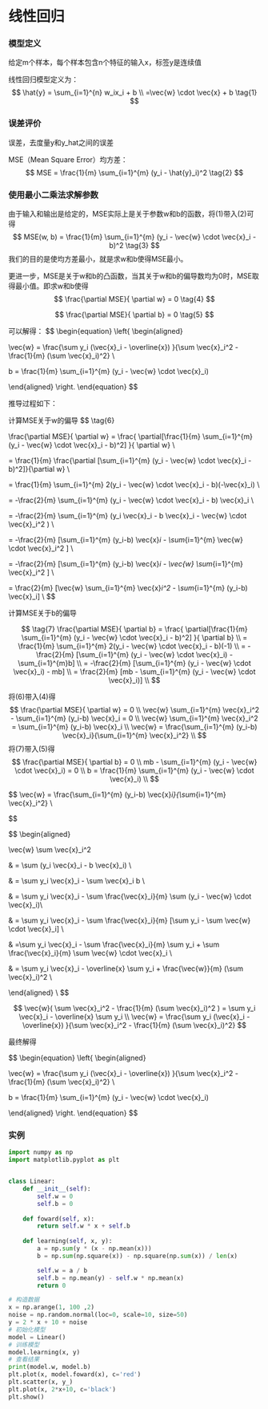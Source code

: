 # 线性回归

### 模型定义

给定m个样本，每个样本包含n个特征的输入x，标签y是连续值

线性回归模型定义为：
$$
\hat{y} = \sum_{i=1}^{n} w_ix_i + b \\
=\vec{w} \cdot \vec{x} + b \tag{1}
$$

### 误差评价

误差，去度量y和y_hat之间的误差

MSE（Mean Square Error）均方差：
$$
MSE = \frac{1}{m} \sum_{i=1}^{m} (y_i - \hat{y}_i)^2 \tag{2} 
$$

### 使用最小二乘法求解参数

由于输入和输出是给定的，MSE实际上是关于参数w和b的函数，将(1)带入(2)可得
$$
MSE(w, b) = \frac{1}{m} \sum_{i=1}^{m} (y_i - \vec{w} \cdot \vec{x}_i - b)^2  \tag{3}
$$
我们的目的是使均方差最小，就是求w和b使得MSE最小。

更进一步，MSE是关于w和b的凸函数，当其关于w和b的偏导数均为0时，MSE取得最小值。即求w和b使得
$$
\frac{\partial MSE}{ \partial w} = 0 \tag{4}
$$

$$
\frac{\partial MSE}{ \partial b} = 0 \tag{5}
$$

可以解得：
$$
\begin{equation}
\left\{
\begin{aligned}

\vec{w} = \frac{\sum y_i (\vec{x}_i - \overline{x}) }{\sum \vec{x}_i^2 - \frac{1}{m} (\sum \vec{x}_i)^2} \\

b = \frac{1}{m}  \sum_{i=1}^{m} (y_i - \vec{w} \cdot \vec{x}_i)

\end{aligned}
\right.
\end{equation}
$$

推导过程如下：

计算MSE关于w的偏导
$$
\tag{6}

\frac{\partial MSE}{ \partial w} 
= \frac{ \partial[\frac{1}{m} \sum_{i=1}^{m} (y_i - \vec{w} \cdot \vec{x}_i - b)^2]  }{ \partial w} \\

= \frac{1}{m} \frac{\partial [\sum_{i=1}^{m} (y_i - \vec{w} \cdot \vec{x}_i - b)^2]}{\partial w} \\

= \frac{1}{m}  \sum_{i=1}^{m} 2(y_i - \vec{w} \cdot \vec{x}_i - b)(-\vec{x}_i) \\ 

= -\frac{2}{m}  \sum_{i=1}^{m} (y_i - \vec{w} \cdot \vec{x}_i - b) \vec{x}_i  \\ 

= -\frac{2}{m} \sum_{i=1}^{m} (y_i \vec{x}_i - b \vec{x}_i - \vec{w} \cdot \vec{x}_i^2 )  \\

= -\frac{2}{m} [\sum_{i=1}^{m} (y_i-b) \vec{x}_i - \sum_{i=1}^{m} \vec{w} \cdot \vec{x}_i^2 ] \\

= -\frac{2}{m} [\sum_{i=1}^{m} (y_i-b) \vec{x}_i - \vec{w} \sum_{i=1}^{m} \vec{x}_i^2 ] \\

= \frac{2}{m} [\vec{w} \sum_{i=1}^{m} \vec{x}_i^2 - \sum_{i=1}^{m} (y_i-b) \vec{x}_i] \\
$$

计算MSE关于b的偏导

$$
\tag{7}
\frac{\partial MSE}{ \partial b} =  \frac{ \partial[\frac{1}{m} \sum_{i=1}^{m} (y_i - \vec{w} \cdot \vec{x}_i - b)^2]  }{ \partial b} \\
= \frac{1}{m} \sum_{i=1}^{m} 2(y_i - \vec{w} \cdot \vec{x}_i - b)(-1)  \\
= -\frac{2}{m} [\sum_{i=1}^{m} (y_i - \vec{w} \cdot \vec{x}_i) - \sum_{i=1}^{m}b]  \\
= -\frac{2}{m} [\sum_{i=1}^{m} (y_i - \vec{w} \cdot \vec{x}_i) - mb]  \\
= \frac{2}{m} [mb - \sum_{i=1}^{m} (y_i - \vec{w} \cdot \vec{x}_i)] \\
$$

将(6)带入(4)得
$$
\frac{\partial MSE}{ \partial w} = 0 \\
\vec{w} \sum_{i=1}^{m} \vec{x}_i^2 - \sum_{i=1}^{m} (y_i-b) \vec{x}_i = 0 \\
\vec{w} \sum_{i=1}^{m} \vec{x}_i^2 = \sum_{i=1}^{m} (y_i-b) \vec{x}_i \\
\vec{w}  = \frac{\sum_{i=1}^{m} (y_i-b) \vec{x}_i}{\sum_{i=1}^{m} \vec{x}_i^2} \\
$$
将(7)带入(5)得
$$
\frac{\partial MSE}{ \partial b} = 0 \\
mb - \sum_{i=1}^{m} (y_i - \vec{w} \cdot \vec{x}_i) = 0 \\
b = \frac{1}{m}  \sum_{i=1}^{m} (y_i - \vec{w} \cdot \vec{x}_i) \\
$$




$$
\vec{w}  = \frac{\sum_{i=1}^{m} (y_i-b) \vec{x}_i}{\sum_{i=1}^{m} \vec{x}_i^2} \\
 
$$

$$
\begin{aligned}

\vec{w} \sum \vec{x}_i^2 

& = \sum (y_i \vec{x}_i - b \vec{x}_i)  \\
 
& = \sum y_i \vec{x}_i - \sum \vec{x}_i b  \\
 
& = \sum y_i \vec{x}_i - \sum \frac{\vec{x}_i}{m}  \sum (y_i - \vec{w} \cdot \vec{x}_i)\\
 
& = \sum y_i \vec{x}_i - \sum \frac{\vec{x}_i}{m} [\sum y_i - \sum \vec{w} \cdot \vec{x}_i]  \\
 
& =\sum y_i \vec{x}_i - \sum \frac{\vec{x}_i}{m} \sum y_i + \sum \frac{\vec{x}_i}{m} \sum \vec{w} \cdot \vec{x}_i \\
 
& = \sum y_i \vec{x}_i - \overline{x} \sum y_i + \frac{\vec{w}}{m} (\sum \vec{x}_i)^2 \\
 
\end{aligned} \\
$$

$$
\vec{w}( \sum \vec{x}_i^2 - \frac{1}{m} (\sum \vec{x}_i)^2 ) = \sum y_i \vec{x}_i - \overline{x} \sum y_i \\
\vec{w} = \frac{\sum y_i (\vec{x}_i - \overline{x}) }{\sum \vec{x}_i^2 - \frac{1}{m} (\sum \vec{x}_i)^2}
$$

最终解得

$$
\begin{equation}
\left\{
\begin{aligned}

\vec{w} = \frac{\sum y_i (\vec{x}_i - \overline{x}) }{\sum \vec{x}_i^2 - \frac{1}{m} (\sum \vec{x}_i)^2} \\

b = \frac{1}{m}  \sum_{i=1}^{m} (y_i - \vec{w} \cdot \vec{x}_i)

\end{aligned}
\right.
\end{equation}
$$



### 实例





```python
import numpy as np
import matplotlib.pyplot as plt


class Linear:
    def __init__(self):
        self.w = 0
        self.b = 0
    
    def foward(self, x):
        return self.w * x + self.b
    
    def learning(self, x, y):
        a = np.sum(y * (x - np.mean(x)))
        b = np.sum(np.square(x)) - np.square(np.sum(x)) / len(x)

        self.w = a / b
        self.b = np.mean(y) - self.w * np.mean(x)
        return 0

# 构造数据
x = np.arange(1, 100 ,2)
noise = np.random.normal(loc=0, scale=10, size=50)   
y = 2 * x + 10 + noise
# 初始化模型
model = Linear()
# 训练模型
model.learning(x, y)
# 查看结果
print(model.w, model.b)
plt.plot(x, model.foward(x), c='red')
plt.scatter(x, y_)
plt.plot(x, 2*x+10, c='black')
plt.show()
```



